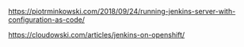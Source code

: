 https://piotrminkowski.com/2018/09/24/running-jenkins-server-with-configuration-as-code/

https://cloudowski.com/articles/jenkins-on-openshift/